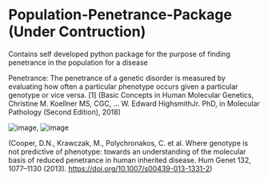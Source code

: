 # Population-Penetrance-Package (Under Contruction)
Contains self developed python package for the purpose of finding penetrance in the population for a disease

Penetrance: The penetrance of a genetic disorder is measured by evaluating how often a particular phenotype occurs given a particular genotype or vice versa. [1]
(Basic Concepts in Human Molecular Genetics, Christine M. Koellner MS, CGC, ... W. Edward HighsmithJr. PhD, in Molecular Pathology (Second Edition), 2018)


![image](https://github.com/user-attachments/assets/331fc1bb-cc53-4d47-a85f-7eb5efcdb3ee), ![image](https://github.com/user-attachments/assets/b7c313f9-6c59-4b55-be67-616472dbbfe8)


(Cooper, D.N., Krawczak, M., Polychronakos, C. et al. Where genotype is not predictive of phenotype: towards an understanding of the molecular basis of reduced penetrance in human inherited disease. Hum Genet 132, 1077–1130 (2013). https://doi.org/10.1007/s00439-013-1331-2)
